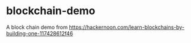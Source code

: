 # blockchain-demo
A block chain demo from https://hackernoon.com/learn-blockchains-by-building-one-117428612f46
